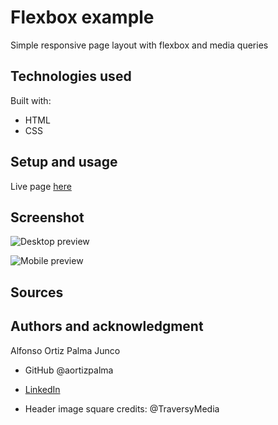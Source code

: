 # Flexbox example

Simple responsive page layout with flexbox and media queries

## Technologies used

Built with:

- HTML
- CSS

## Setup and usage

Live page [here](https://portfolio.orpal.net/projects/flexbox_practice/)

## Screenshot

![Desktop preview](https://portfolio.orpal.net/projects/flexbox_practice/images/screenshot1.png)

![Mobile preview](https://portfolio.orpal.net/projects/flexbox_practice/images/screenshot2.png)

## Sources

## Authors and acknowledgment

Alfonso Ortiz Palma Junco

- GitHub @aortizpalma
- [LinkedIn](https://www.linkedin.com/in/ortizpalma/)

- Header image square credits: @TraversyMedia
